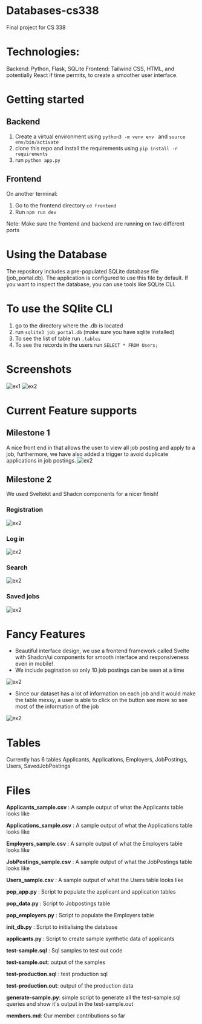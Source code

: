 # Databases-cs338
Final project for CS 338 


# Technologies:
Backend: Python, Flask, SQLite
Frontend: Tailwind CSS, HTML, and potentially React if time permits, to create a smoother user interface.


# Getting started 
## Backend

1. Create  a virtual environment using ```python3 -m venv env ``` and ```source env/bin/activate```
2. clone this repo and install the requirements using ```pip install -r requirements```
3. run ```python app.py```

## Frontend 

On another terminal:
1. Go to the frontend directory  ```cd frontend```
2. Run ```npm run dev```

Note: Make sure the frontend and backend are running on two different ports


# Using the Database
The repository includes a pre-populated SQLite database file (job_portal.db). The application is configured to use this file by default. If you want to inspect the database, you can use tools like SQLite CLI. 

# To use the SQlite CLI

1. go to the directory where the .db is located 
2. run ```sqlite3 job_portal.db``` (make sure you have sqlite installed)
3. To see the list of table run ```.tables```
4. To see the records in the users run ```SELECT * FROM Users;```

# Screenshots

![ex1](images/ex1.png)
![ex2](images/ex2.png)


# Current Feature supports 

## Milestone 1 
A nice front end in that allows the user to view all job posting and apply to a job, furthermore, we have also added a trigger to avoid duplicate applications in job postings. 
![ex2](images/ex3.png)


## Milestone 2 
We used Sveltekit and Shadcn components for a nicer finish!

### Registration  
![ex2](images/ScreenRecording2024-07-08at10.07.50PM-ezgif.com-video-to-gif-converter.gif)

### Log in  
![ex2](images/ScreenRecording2024-07-08at10.24.51PM-ezgif.com-video-to-gif-converter.gif)

### Search
![ex2](images/images/ScreenRecording2024-07-08at9.41.57PM-ezgif.com-video-to-gif-converter.gif)

### Saved jobs
![ex2](images/ex4.png)


# Fancy Features 


- Beautiful interface design, we use a frontend framework called Svelte with Shadcn/ui components for smooth interface and responsiveness even in mobile! 
- We include pagination so only 10 job postings can be seen at a time 

![ex2](images/ScreenRecording2024-07-08at10.57.36PM-ezgif.com-video-to-gif-converter.gif)

- Since our dataset has a lot of information on each job and it would make the table messy, a user is able to click on the button see more so see most of the information of the job

![ex2](images/ScreenRecording2024-07-08at11.01.40PM-ezgif.com-video-to-gif-converter.gif)







# Tables 
Currently has 6 tables Applicants, Applications, Employers, JobPostings,  Users, SavedJobPostings    

# Files 

**Applicants_sample.csv** : A sample output of what the Applicants table looks like

**Applications_sample.csv** : A sample output of what the Applications table looks like

**Employers_sample.csv** : A sample output of what the Employers table looks like

**JobPostings_sample.csv** : A sample output of what the JobPostings table looks like

**Users_sample.csv** : A sample output of what the Users table looks like

**pop_app.py** : Script to populate the applicant and application tables

**pop_data.py** : Script to Jobpostings table

**pop_employers.py** : Script to populate the Employers table

**init_db.py** : Script to initialising the database 

**applicants.py** : Script to create sample synthetic data of applicants

**test-sample.sql** : Sql samples to test out code 

**test-sample.out**: output of the samples 

**test-production.sql** :  test production sql 

**test-production.out**: output of the production data 

**generate-sample.py**: simple script to generate all the test-sample.sql queries and show it's output in the test-sample.out

**members.md**: Our member contributions so far 






